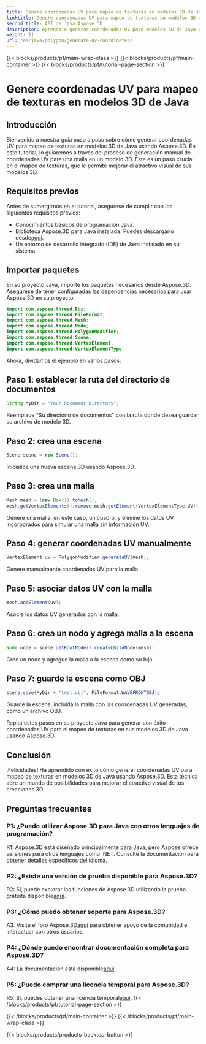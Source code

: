```yaml
---
title: Genere coordenadas UV para mapeo de texturas en modelos 3D de Java
linktitle: Genere coordenadas UV para mapeo de texturas en modelos 3D de Java
second_title: API de Java Aspose.3D
description: Aprenda a generar coordenadas UV para modelos 3D de Java utilizando Aspose.3D. Mejore el mapeo de texturas en sus proyectos con esta guía paso a paso.
weight: 11
url: /es/java/polygon/generate-uv-coordinates/
---
```


{{< blocks/products/pf/main-wrap-class >}}
{{< blocks/products/pf/main-container >}}
{{< blocks/products/pf/tutorial-page-section >}}

# Genere coordenadas UV para mapeo de texturas en modelos 3D de Java

## Introducción

Bienvenido a nuestra guía paso a paso sobre cómo generar coordenadas UV para mapeo de texturas en modelos 3D de Java usando Aspose.3D. En este tutorial, lo guiaremos a través del proceso de generación manual de coordenadas UV para una malla en un modelo 3D. Este es un paso crucial en el mapeo de texturas, que le permite mejorar el atractivo visual de sus modelos 3D.

## Requisitos previos

Antes de sumergirnos en el tutorial, asegúrese de cumplir con los siguientes requisitos previos:

- Conocimientos básicos de programación Java.
-  Biblioteca Aspose.3D para Java instalada. Puedes descargarlo desde[aquí](https://releases.aspose.com/3d/java/).
- Un entorno de desarrollo integrado (IDE) de Java instalado en su sistema.

## Importar paquetes

En su proyecto Java, importe los paquetes necesarios desde Aspose.3D. Asegúrese de tener configuradas las dependencias necesarias para usar Aspose.3D en su proyecto.

```java
import com.aspose.threed.Box;
import com.aspose.threed.FileFormat;
import com.aspose.threed.Mesh;
import com.aspose.threed.Node;
import com.aspose.threed.PolygonModifier;
import com.aspose.threed.Scene;
import com.aspose.threed.VertexElement;
import com.aspose.threed.VertexElementType;
```

Ahora, dividamos el ejemplo en varios pasos:

## Paso 1: establecer la ruta del directorio de documentos

```java
String MyDir = "Your Document Directory";
```

Reemplace "Su directorio de documentos" con la ruta donde desea guardar su archivo de modelo 3D.

## Paso 2: crea una escena

```java
Scene scene = new Scene();
```

Inicialice una nueva escena 3D usando Aspose.3D.

## Paso 3: crea una malla

```java
Mesh mesh = (new Box()).toMesh();
mesh.getVertexElements().remove(mesh.getElement(VertexElementType.UV));
```

Genere una malla, en este caso, un cuadro, y elimine los datos UV incorporados para simular una malla sin información UV.

## Paso 4: generar coordenadas UV manualmente

```java
VertexElement uv = PolygonModifier.generateUV(mesh);
```

Genere manualmente coordenadas UV para la malla.

## Paso 5: asociar datos UV con la malla

```java
mesh.addElement(uv);
```

Asocie los datos UV generados con la malla.

## Paso 6: crea un nodo y agrega malla a la escena

```java
Node node = scene.getRootNode().createChildNode(mesh);
```

Cree un nodo y agregue la malla a la escena como su hijo.

## Paso 7: guarde la escena como OBJ

```java
scene.save(MyDir + "test.obj", FileFormat.WAVEFRONTOBJ);
```

Guarde la escena, incluida la malla con las coordenadas UV generadas, como un archivo OBJ.

Repita estos pasos en su proyecto Java para generar con éxito coordenadas UV para el mapeo de texturas en sus modelos 3D de Java usando Aspose.3D.

## Conclusión

¡Felicidades! Ha aprendido con éxito cómo generar coordenadas UV para mapeo de texturas en modelos 3D de Java usando Aspose.3D. Esta técnica abre un mundo de posibilidades para mejorar el atractivo visual de tus creaciones 3D.

## Preguntas frecuentes

### P1: ¿Puedo utilizar Aspose.3D para Java con otros lenguajes de programación?

R1: Aspose.3D está diseñado principalmente para Java, pero Aspose ofrece versiones para otros lenguajes como .NET. Consulte la documentación para obtener detalles específicos del idioma.

### P2: ¿Existe una versión de prueba disponible para Aspose.3D?

 R2: Sí, puede explorar las funciones de Aspose.3D utilizando la prueba gratuita disponible[aquí](https://releases.aspose.com/).

### P3: ¿Cómo puedo obtener soporte para Aspose.3D?

 A3: Visite el foro Aspose.3D[aquí](https://forum.aspose.com/c/3d/18) para obtener apoyo de la comunidad e interactuar con otros usuarios.

### P4: ¿Dónde puedo encontrar documentación completa para Aspose.3D?

 A4: La documentación está disponible[aquí](https://reference.aspose.com/3d/java/).

### P5: ¿Puedo comprar una licencia temporal para Aspose.3D?

 R5: Sí, puedes obtener una licencia temporal[aquí](https://purchase.aspose.com/temporary-license/).
{{< /blocks/products/pf/tutorial-page-section >}}

{{< /blocks/products/pf/main-container >}}
{{< /blocks/products/pf/main-wrap-class >}}

{{< blocks/products/products-backtop-button >}}
